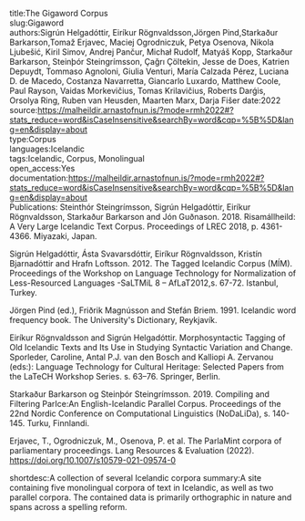 title:The Gigaword Corpus  
slug:Gigaword  
authors:Sigrún Helgadóttir, Eiríkur Rögnvaldsson,Jörgen Pind,Starkaður Barkarson,Tomaž Erjavec, Maciej Ogrodniczuk, Petya Osenova, Nikola Ljubešić, Kiril Simov, Andrej Pančur, Michał Rudolf, Matyáš Kopp, Starkaður Barkarson, Steinþór Steingrímsson, Çağrı Çöltekin, Jesse de Does, Katrien Depuydt, Tommaso Agnoloni, Giulia Venturi, María Calzada Pérez, Luciana D. de Macedo, Costanza Navarretta, Giancarlo Luxardo, Matthew Coole, Paul Rayson, Vaidas Morkevičius, Tomas Krilavičius, Roberts Darǵis, Orsolya Ring, Ruben van Heusden, Maarten Marx, Darja Fišer 
date:2022  
source:https://malheildir.arnastofnun.is/?mode=rmh2022#?stats_reduce=word&isCaseInsensitive&searchBy=word&cqp=%5B%5D&lang=en&display=about  
type:Corpus  
languages:Icelandic  
tags:Icelandic, Corpus, Monolingual  
open_access:Yes  
documentation:https://malheildir.arnastofnun.is/?mode=rmh2022#?stats_reduce=word&isCaseInsensitive&searchBy=word&cqp=%5B%5D&lang=en&display=about  
Publications: Steinthór Steingrímsson, Sigrún Helgadóttir, Eiríkur Rögnvaldsson, Starkaður Barkarson and Jón Guðnason. 2018. Risamállheild: A Very Large Icelandic Text Corpus. Proceedings of LREC 2018, p. 4361-4366. Miyazaki, Japan.  

Sigrún Helgadóttir, Ásta Svavarsdóttir, Eiríkur Rögnvaldsson, Kristín Bjarnadóttir and Hrafn Loftsson. 2012. The Tagged Icelandic Corpus (MÍM). Proceedings of the Workshop on Language Technology for Normalization of Less-Resourced Languages -SaLTMiL 8 – AfLaT2012,s. 67-72. Istanbul, Turkey.  

Jörgen Pind (ed.), Friðrik Magnússon and Stefán Briem. 1991. Icelandic word frequency book. The University's Dictionary, Reykjavík.  

Eiríkur Rögnvaldsson and Sigrún Helgadóttir. Morphosyntactic Tagging of Old Icelandic Texts and Its Use in Studying Syntactic Variation and Change. Sporleder, Caroline, Antal P.J. van den Bosch and Kalliopi A. Zervanou (eds:): Language Technology for Cultural Heritage: Selected Papers from the LaTeCH Workshop Series. s. 63–76. Springer, Berlin.  

Starkaður Barkarson og Steinþór Steingrímsson. 2019. Compiling and Filtering ParIce:An English-Icelandic Parallel Corpus. Proceedings of the 22nd Nordic Conference on Computational Linguistics (NoDaLiDa), s. 140-145. Turku, Finnlandi.  

Erjavec, T., Ogrodniczuk, M., Osenova, P. et al. The ParlaMint corpora of parliamentary proceedings. Lang Resources & Evaluation (2022). https://doi.org/10.1007/s10579-021-09574-0  

shortdesc:A collection of several Icelandic corpora
summary:A site containing five monolingual corpora of text in Icelandic, as well as two parallel corpora. The contained data is primarily orthographic in nature and spans across a spelling reform.
